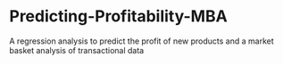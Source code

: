 # Predicting-Profitability-MBA
A regression analysis to predict the profit of new products and a market basket analysis of transactional data
